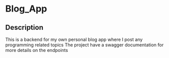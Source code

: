 # Blog_App
## Description

This is a backend for my own personal blog app where I post any programming related topics
The project have a swagger documentation for more details on the endpoints
